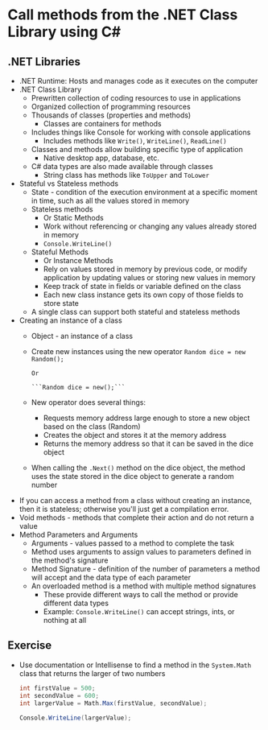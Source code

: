 # Call methods from the .NET Class Library using C#

## .NET Libraries
- .NET Runtime: Hosts and manages code as it executes on the computer
- .NET Class Library
  - Prewritten collection of coding resources to use in applications
  - Organized collection of programming resources
  - Thousands of classes (properties and methods)
    - Classes are containers for methods
  - Includes things like Console for working with console applications
    - Includes methods like ```Write()```, ```WriteLine()```, ```ReadLine()```
  - Classes and methods allow building specific type of application
    - Native desktop app, database, etc.
  - C# data types are also made available through classes
    - String class has methods like ```ToUpper``` and ```ToLower```
- Stateful vs Stateless methods
  - State - condition of the execution environment at a specific moment in time, such as all the values stored in memory
  - Stateless methods
    - Or Static Methods
    - Work without referencing or changing any values already stored in memory
    - ```Console.WriteLine()```
  - Stateful Methods
    - Or Instance Methods
    - Rely on values stored in memory by previous code, or modify application by updating values or storing new values in memory
    - Keep track of state in fields or variable defined on the class
    - Each new class instance gets its own copy of those fields to store state
  - A single class can support both stateful and stateless methods
- Creating an instance of a class
  - Object - an instance of a class
  - Create new instances using the new operator
        ```Random dice = new Random();```
        
        Or
        
        ```Random dice = new();```
        
  - New operator does several things:
    - Requests memory address large enough to store a new object based on the class (Random)
    - Creates the object and stores it at the memory address
    - Returns the memory address so that it can be saved in the dice object
  - When calling the ```.Next()``` method on the dice object, the method uses the state stored in the dice object to generate a random number
- If you can access a method from a class without creating an instance, then it is stateless; otherwise you'll just get a compilation error.
- Void methods - methods that complete their action and do not return a value
- Method Parameters and Arguments
  - Arguments - values passed to a method to complete the task
  - Method uses arguments to assign values to parameters defined in the method's signature
  - Method Signature - definition of the number of parameters a method will accept and the data type of each parameter
  - An overloaded method is a method with multiple method signatures
    - These provide different ways to call the method or provide different data types
    - Example: ```Console.WriteLine()``` can accept strings, ints, or nothing at all

## Exercise
- Use documentation or Intellisense to find a method in the ```System.Math``` class that returns the larger of two numbers
    
    ```csharp
    int firstValue = 500;
    int secondValue = 600;
    int largerValue = Math.Max(firstValue, secondValue);
        
    Console.WriteLine(largerValue);
    ```